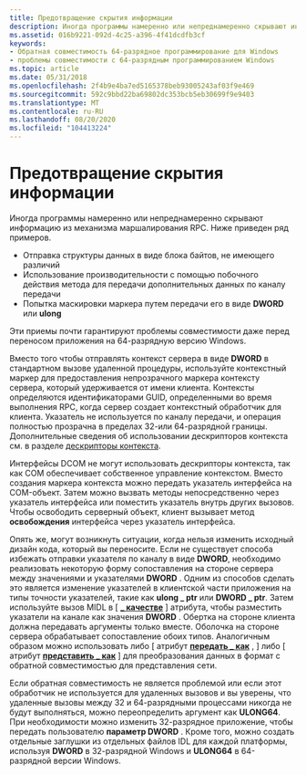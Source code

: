 ```yaml
---
title: Предотвращение скрытия информации
description: Иногда программы намеренно или непреднамеренно скрывают информацию из механизма маршалирования RPC.
ms.assetid: 016b9221-092d-4c25-a396-4f41dcdfb3cf
keywords:
- Обратная совместимость 64-разрядное программирование для Windows
- проблемы совместимости с 64-разрядным программированием Windows
ms.topic: article
ms.date: 05/31/2018
ms.openlocfilehash: 2f4b9e4ba7ed5165378beb93005243af03f9e469
ms.sourcegitcommit: 592c9bbd22ba69802dc353bcb5eb30699f9e9403
ms.translationtype: MT
ms.contentlocale: ru-RU
ms.lasthandoff: 08/20/2020
ms.locfileid: "104413224"
---
```

# <a name="avoiding-information-hiding"></a>Предотвращение скрытия информации

Иногда программы намеренно или непреднамеренно скрывают информацию из механизма маршалирования RPC. Ниже приведен ряд примеров.

-   Отправка структуры данных в виде блока байтов, не имеющего различий
-   Использование производительности с помощью побочного действия метода для передачи дополнительных данных по каналу передачи
-   Попытка маскировки маркера путем передачи его в виде **DWORD** или **ulong**

Эти приемы почти гарантируют проблемы совместимости даже перед переносом приложения на 64-разрядную версию Windows.

Вместо того чтобы отправлять контекст сервера в виде **DWORD** в стандартном вызове удаленной процедуры, используйте контекстный маркер для предоставления непрозрачного маркера контексту сервера, который удерживается от имени клиента. Контексты определяются идентификаторами GUID, определенными во время выполнения RPC, когда сервер создает контекстный обработчик для клиента. Указатель не используется по каналу передачи, и операция полностью прозрачна в пределах 32-или 64-разрядной границы. Дополнительные сведения об использовании дескрипторов контекста см. в разделе [дескрипторы контекста](/windows/desktop/Rpc/context-handles).

Интерфейсы DCOM не могут использовать дескрипторы контекста, так как COM обеспечивает собственное управление контекстом. Вместо создания маркера контекста можно передать указатель интерфейса на COM-объект. Затем можно вызвать методы непосредственно через указатель интерфейса или поместить указатель внутрь других вызовов. Чтобы освободить серверный объект, клиент вызывает метод **освобождения** интерфейса через указатель интерфейса.

Опять же, могут возникнуть ситуации, когда нельзя изменить исходный дизайн кода, который вы переносите. Если не существует способа избежать отправки указателя по каналу в виде **DWORD**, необходимо реализовать некоторую форму сопоставления на стороне сервера между значениями и указателями **DWORD** . Одним из способов сделать это является изменение указателей в клиентской части приложения на типы точности указателей, такие как **ulong \_ ptr** или **DWORD \_ ptr**. Затем используйте вызов MIDL в \[ [**\_ качестве**](/windows/desktop/Midl/call-as) \] атрибута, чтобы разместить указатели на канале как значения **DWORD** . Обертка на стороне клиента должна передавать аргументы только вместе. Оболочка на стороне сервера обрабатывает сопоставление обоих типов. Аналогичным образом можно использовать либо \[ атрибут [**передать \_ как**](/windows/desktop/Midl/transmit-as) , \] либо \[ атрибут [**представить \_ как**](/windows/desktop/Midl/represent-as) \] для преобразования данных в формат с обратной совместимостью для представления сети.

Если обратная совместимость не является проблемой или если этот обработчик не используется для удаленных вызовов и вы уверены, что удаленные вызовы между 32 и 64-разрядными процессами никогда не будут выполняться, можно переопределить аргумент как **ULONG64**. При необходимости можно изменить 32-разрядное приложение, чтобы передать пользователю **параметр DWORD** . Кроме того, можно создать отдельные заглушки из отдельных файлов IDL для каждой платформы, используя **DWORD** в 32-разрядной Windows и **ULONG64** в 64-разрядной версии Windows.

 

 